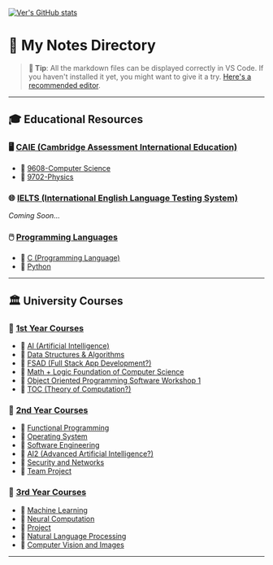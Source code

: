 [![Ver's GitHub stats](https://github-readme-stats.vercel.app/api?username=vergilop&show_icons=true&theme=transparent)](https://github.com/anuraghazra/github-readme-stats)

# 📔 My Notes Directory

> **🚀 Tip**: All the markdown files can be displayed correctly in VS Code. If you haven't installed it yet, you might want to give it a try. [Here's a recommended editor](https://stackedit.io/app#).

---

## 🎓 Educational Resources

### 🖥️ [CAIE (Cambridge Assessment International Education)](CAIE)

- 📌 [9608-Computer Science](CAIE/9608-Computer%20Science)
- 📌 [9702-Physics](/CAIE/9702-Physics)

### 🌐 [IELTS (International English Language Testing System)](IELTS)

*Coming Soon...*

### 🖱️ [Programming Languages](Programming%20Language)

- 📌 [C (Programming Language)](Programming%20Language/C)
- 📌 [Python](Programming%20Language/Python)

---

## 🏛️ University Courses

### 📘 [1st Year Courses](University/1st)

- 📌 [AI (Artificial Intelligence)](University/1st/AI)
- 📌 [Data Structures & Algorithms](University/1st/Data%20Structures%20%26%20Algorithms)
- 📌 [FSAD (Full Stack App Development?)](University/1st/FSAD)
- 📌 [Math + Logic Foundation of Computer Science](University/1st/Math%20%2B%20Logic%20Fou%20of%20Com%20Sci)
- 📌 [Object Oriented Programming Software Workshop 1](University/1st/Object%20Oriented%20Programming%20Software%20Workshop%201)
- 📌 [TOC (Theory of Computation?)](University/1st/TOC)

### 📙 [2nd Year Courses](University/2nd)

- 📌 [Functional Programming](University/2nd/Functional%20Programming)
- 📌 [Operating System](University/2nd/Operating%20System)
- 📌 [Software Engineering](University/2nd/Software%20Engineering)
- 📌 [AI2 (Advanced Artificial Intelligence?)](University/2nd/Artificial%20Intelligence%202)
- 📌 [Security and Networks](University/2nd/Security%20and%20Networks)
- 📌 [Team Project](University/2nd/Team%20Project)

### 📗 [3rd Year Courses](University/3rd)

- 📌 [Machine Learning](University/3rd/Machine%20Learning)
- 📌 [Neural Computation](University/3rd/Neural%20Computation)
- 📌 [Project](University/3rd/Project)
- 📌 [Natural Language Processing](University/3rd/Natural%20Language%20Processing)
- 📌 [Computer Vision and Images](University/3rd/Computer%20Vision%20and%20images)

---

